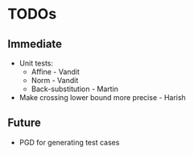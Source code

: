 # TODOs

## Immediate
* Unit tests:
  - Affine - Vandit
  - Norm - Vandit
  - Back-substitution - Martin
* Make crossing lower bound more precise - Harish

## Future
* PGD for generating test cases
